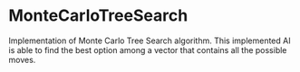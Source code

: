 # MonteCarloTreeSearch
Implementation of Monte Carlo Tree Search algorithm. This implemented AI is able to find the best option among a vector that contains all the possible moves. 
